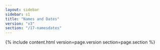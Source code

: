 ```yaml
---
layout: sidebar
sidebar: s1
title: "Names and Dates"
version: "v3"
section: "/17-namesdates"
---
```

{% include content.html version=page.version section=page.section %}